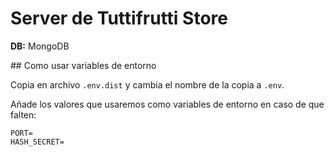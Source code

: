 # Server de Tuttifrutti Store

**DB:** MongoDB

## Como usar variables de entorno

Copia en archivo `.env.dist` y cambia el nombre de la copia a `.env`.

Añade los valores que usaremos como variables de entorno en caso de que falten:

```
PORT=
HASH_SECRET=
```
